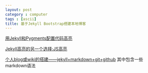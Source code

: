 ```yaml
---
layout: post
category : computer
tags : [ascii]
title: 基于Jekyll Bootstrap搭建本地博客
---
```


[用Jekyll和Pygments配置代码高亮](http://zyzhang.github.io/blog/2012/08/31/highlight-with-Jekyll-and-Pygments/)

[Jekyll高亮的另一个选择:JS高亮](https://ruby-china.org/topics/6168)


[个人blog或wiki的搭建——jekyll+markdown+git+github](http://droidcat.bitbucket.org/2015/05/26/blog-or-wiki.html) 其中包含一些markdown语法

